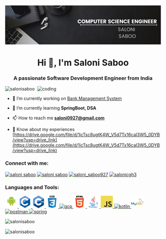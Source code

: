 ![logo](https://github.com/salonisaboo/salonisaboo/blob/main/Black%20Minimal%20Motivation%20Quote%20LinkedIn%20Banner.png)
<h1 align="center">Hi 👋, I'm Saloni Saboo</h1>
<h3 align="center">A passionate Software Development Engineer from India</h3>

<img align="right" alt ="coding" width ="400" src="https://user-images.githubusercontent.com/74038190/221352975-94759904-aa4c-4032-a8ab-b546efb9c478.gif">

<p align="left"> <img src="https://komarev.com/ghpvc/?username=salonisaboo&label=Profile%20views&color=0e75b6&style=flat" alt="salonisaboo" /> </p>

- 🔭 I’m currently working on [Bank Management System](https://github.com/salonisaboo/BankManagementSystem.git)

- 🌱 I’m currently learning **SpringBoot, DSA**

- 📫 How to reach me **saloni0927@gmail.com**

- 📄 Know about my experiences [https://drive.google.com/file/d/1icTsc8ugtK4W_V5d7Tx16caI3W5_0DYB/view?usp=drive_link](https://drive.google.com/file/d/1icTsc8ugtK4W_V5d7Tx16caI3W5_0DYB/view?usp=drive_link)

<h3 align="left">Connect with me:</h3>
<p align="left">
<a href="https://linkedin.com/in/saloni saboo" target="blank"><img align="center" src="https://raw.githubusercontent.com/rahuldkjain/github-profile-readme-generator/master/src/images/icons/Social/linked-in-alt.svg" alt="saloni saboo" height="30" width="40" /></a>
<a href="https://www.hackerrank.com/saloni saboo" target="blank"><img align="center" src="https://raw.githubusercontent.com/rahuldkjain/github-profile-readme-generator/master/src/images/icons/Social/hackerrank.svg" alt="saloni saboo" height="30" width="40" /></a>
<a href="https://www.leetcode.com/saloni_saboo927" target="blank"><img align="center" src="https://raw.githubusercontent.com/rahuldkjain/github-profile-readme-generator/master/src/images/icons/Social/leet-code.svg" alt="saloni_saboo927" height="30" width="40" /></a>
<a href="https://auth.geeksforgeeks.org/user/salonicgh3" target="blank"><img align="center" src="https://raw.githubusercontent.com/rahuldkjain/github-profile-readme-generator/master/src/images/icons/Social/geeks-for-geeks.svg" alt="salonicgh3" height="30" width="40" /></a>
</p>

<h3 align="left">Languages and Tools:</h3>
<p align="left"> <a href="https://developer.android.com" target="_blank" rel="noreferrer"> <img src="https://raw.githubusercontent.com/devicons/devicon/master/icons/android/android-original-wordmark.svg" alt="android" width="40" height="40"/> </a> <a href="https://www.cprogramming.com/" target="_blank" rel="noreferrer"> <img src="https://raw.githubusercontent.com/devicons/devicon/master/icons/c/c-original.svg" alt="c" width="40" height="40"/> </a> <a href="https://www.w3schools.com/cpp/" target="_blank" rel="noreferrer"> <img src="https://raw.githubusercontent.com/devicons/devicon/master/icons/cplusplus/cplusplus-original.svg" alt="cplusplus" width="40" height="40"/> </a> <a href="https://www.w3schools.com/css/" target="_blank" rel="noreferrer"> <img src="https://raw.githubusercontent.com/devicons/devicon/master/icons/css3/css3-original-wordmark.svg" alt="css3" width="40" height="40"/> </a> </a> <a href="https://cloud.google.com" target="_blank" rel="noreferrer"> <img src="https://www.vectorlogo.zone/logos/google_cloud/google_cloud-icon.svg" alt="gcp" width="40" height="40"/> </a> <a href="https://www.w3.org/html/" target="_blank" rel="noreferrer"> <img src="https://raw.githubusercontent.com/devicons/devicon/master/icons/html5/html5-original-wordmark.svg" alt="html5" width="40" height="40"/> </a> <a href="https://www.java.com" target="_blank" rel="noreferrer"> <img src="https://raw.githubusercontent.com/devicons/devicon/master/icons/java/java-original.svg" alt="java" width="40" height="40"/> </a> <a href="https://developer.mozilla.org/en-US/docs/Web/JavaScript" target="_blank" rel="noreferrer"> <img src="https://raw.githubusercontent.com/devicons/devicon/master/icons/javascript/javascript-original.svg" alt="javascript" width="40" height="40"/> </a> <a href="https://kotlinlang.org" target="_blank" rel="noreferrer"> <img src="https://www.vectorlogo.zone/logos/kotlinlang/kotlinlang-icon.svg" alt="kotlin" width="40" height="40"/> </a> <a href="https://www.mysql.com/" target="_blank" rel="noreferrer"> <img src="https://raw.githubusercontent.com/devicons/devicon/master/icons/mysql/mysql-original-wordmark.svg" alt="mysql" width="40" height="40"/> </a> <a href="https://postman.com" target="_blank" rel="noreferrer"> <img src="https://www.vectorlogo.zone/logos/getpostman/getpostman-icon.svg" alt="postman" width="40" height="40"/> </a> <a href="https://spring.io/" target="_blank" rel="noreferrer"> <img src="https://www.vectorlogo.zone/logos/springio/springio-icon.svg" alt="spring" width="40" height="40"/> </a> </p>

<p><img align="center" src="https://github-readme-stats.vercel.app/api/top-langs?username=salonisaboo&show_icons=true&locale=en&layout=compact" alt="salonisaboo" /></p>

<p><img align="center" src="https://github-readme-streak-stats.herokuapp.com/?user=salonisaboo&" alt="salonisaboo" /></p>
